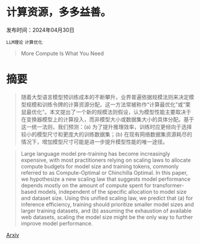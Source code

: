 # 计算资源，多多益善。

发布时间：2024年04月30日

`LLM理论` `计算优化`

> More Compute Is What You Need

# 摘要

> 随着大型语言模型预训练成本的不断攀升，业界普遍依据规模法则来决定模型规模和训练令牌的计算资源分配，这一方法常被称作“计算最优化”或“栗鼠最优化”。本文提出了一个新的规模法则假设，认为模型性能主要取决于在变换器模型上的计算投入，而非模型大小或数据集大小的具体分配。基于这一统一法则，我们预测：(a) 为了提升推理效率，训练时应更倾向于选择较小的模型尺寸和更庞大的训练数据集；(b) 在现有网络数据集资源耗尽的情况下，增加模型尺寸可能是进一步提升模型性能的唯一途径。

> Large language model pre-training has become increasingly expensive, with most practitioners relying on scaling laws to allocate compute budgets for model size and training tokens, commonly referred to as Compute-Optimal or Chinchilla Optimal. In this paper, we hypothesize a new scaling law that suggests model performance depends mostly on the amount of compute spent for transformer-based models, independent of the specific allocation to model size and dataset size. Using this unified scaling law, we predict that (a) for inference efficiency, training should prioritize smaller model sizes and larger training datasets, and (b) assuming the exhaustion of available web datasets, scaling the model size might be the only way to further improve model performance.

[Arxiv](https://arxiv.org/abs/2404.19484)